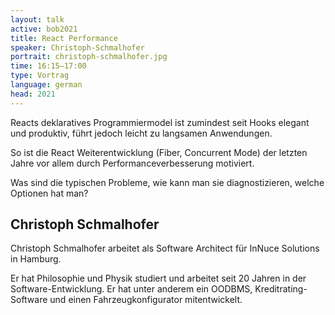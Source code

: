 ```yaml
---
layout: talk
active: bob2021
title: React Performance
speaker: Christoph-Schmalhofer
portrait: christoph-schmalhofer.jpg
time: 16:15–17:00
type: Vortrag
language: german
head: 2021
---
```


Reacts deklaratives Programmiermodel ist zumindest seit Hooks elegant
und produktiv, führt jedoch leicht zu langsamen Anwendungen.


So ist die React Weiterentwicklung (Fiber, Concurrent Mode) der
letzten Jahre vor allem durch Performanceverbesserung motiviert.


Was sind die typischen Probleme, wie kann man sie diagnostizieren,
welche Optionen hat man?

## Christoph Schmalhofer

Christoph Schmalhofer arbeitet als Software Architect für InNuce Solutions
in Hamburg. 

Er hat Philosophie und Physik studiert und arbeitet seit 20 Jahren in
der Software-Entwicklung. Er hat unter anderem ein OODBMS,
Kreditrating-Software und einen Fahrzeugkonfigurator mitentwickelt.